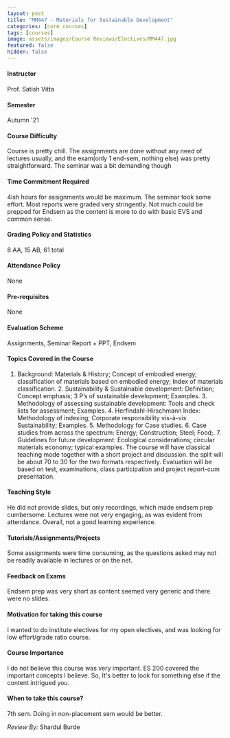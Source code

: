 ```yaml
---
layout: post
title: "MM447 - Materials for Sustainable Development"
categories: [core courses]
tags: [courses]
image: assets/images/Course Reviews/Electives/MM447.jpg
featured: false
hidden: false
---
```


#### Instructor
Prof. Satish Vitta

#### Semester
Autumn '21

#### Course Difficulty
Course is pretty chill. The assignments are done without any need of lectures usually, and the exam(only 1 end-sem, nothing else) was pretty straightforward. The seminar was a bit demanding though

#### Time Commitment Required
4ish hours for assignments would be maximum. The seminar took some effort. Most reports were graded very stringently. Not much could be prepped for Endsem as the content is more to do with basic EVS and common sense.

#### Grading Policy and Statistics
8 AA, 15 AB, 61 total

#### Attendance Policy
None

#### Pre-requisites
None

#### Evaluation Scheme
Assignments, Seminar Report + PPT, Endsem

#### Topics Covered in the Course
1. Background: Materials & History; Concept of embodied energy; classification of materials based on embodied energy; Index of materials classification. 2. Sustainability & Sustainable development: Definition; Concept emphasis; 3 P’s of sustainable development; Examples. 3. Methodology of assessing sustainable development: Tools and check lists for assessment; Examples. 4. Herfindahl-Hirschmann Index: Methodology of indexing; Corporate responsibility vis-à-vis Sustainability; Examples. 5. Methodology for Case studies. 6. Case studies from across the spectrum: Energy; Construction; Steel; Food;. 7. Guidelines for future development: Ecological considerations; circular materials economy; typical examples. The course will have classical teaching mode together with a short project and discussion. the split will be about 70 to 30 for the two formats respectively. Evaluation will be based on test, examinations, class participation and project report-cum presentation.

#### Teaching Style
He did not provide slides, but only recordings, which made endsem prep cumbersome. Lectures were not very engaging, as was evident from attendance. Overall, not a good learning experience.

#### Tutorials/Assignments/Projects
Some assignments were time consuming, as the questions asked may not be readily available in lectures or on the net.

#### Feedback on Exams
Endsem prep was very short as content seemed very generic and there were no slides.

#### Motivation for taking this course
I wanted to do institute electives for my open electives, and was looking for low effort/grade ratio course. 

#### Course Importance
I do not believe this course was very important. ES 200 covered the important concepts I believe. So, It's better to look for something else if the content intrigued you.

#### When to take this course?
7th sem. Doing in non-placement sem would be better.

*Review By:* Shardul Burde